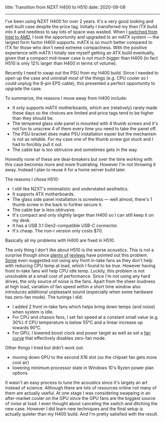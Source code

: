 title: Transition from NZXT H400 to H510
date: 2020-09-08

---

I've been using NZXT H400 for over 2 years. It's a very good looking and well-built case despite the price tag. Initially I transferred my then ITX build into it and needless to say lots of space was wasted. When I [switched from Intel to AMD](/posts/goodbye-intel-hello-amd), I took the opportunity and upgraded to an mATX system — the largest form factor H400 supports. mATX is so much better compared to ITX for those who don't need extreme compactness. With the positive experience with mATX I totally see myself getting an ATX build eventually, given that a compact mid-tower case is not much bigger than H400 (in fact H510 is only 12% larger than H400 in terms of volume).

Recently I need to swap out the PSU from my H400 build. Since I needed to open up the case and uninstall most of the things (e.g. CPU cooler so I could unplug the 8-pin EPS cable), this presented a perfect opportunity to upgrade the case.

To summarize, the reasons I move away from H400 include:

- It only supports mATX motherboards, which are (relatively) rarely made these days so the choices are limited and price tags tend to be higher than they should be.
- The tempered glass side panel is mounted with 4 thumb screws and it's not fun to unscrew 4 of them every time you need to take the panel off.
- The PSU bracket does make PSU installation easier but the mechanism is not as reliable. For my case one of the thumb screw got stuck and I had to forcibly pull it out.
- The cable bar is too obtrusive and sometimes gets in the way.

Honestly none of these are deal-breakers but over the time working with this case becomes more and more frustrating. However I'm not throwing it away. Instead I plan to reuse it for a home server build later.

The reasons I chose H510:

- I still like NZXT's minimalistic and understated aesthetics.
- It supports ATX motherboards.
- The glass side panel installation is screwless — well almost, there's 1 thumb screw in the back to further secure it.
- The cable bar is less obtrusive.
- It's compact and only slightly larger than H400 so I can still keep it on my desk.
- It has a USB 3.1 Gen2-compatible USB-C connector.
- It's cheap. The non-i version only costs $70.

Basically all my problems with H400 are fixed in H510.

The only thing I don't like about H510 is the worse acoustics. This is not a surprise though since [plenty of](https://www.youtube.com/watch?v=7HK5Aulw7YI) [reviews](https://www.youtube.com/watch?v=_ixFt7h8fak) have pointed out this problem. [Some](https://www.youtube.com/watch?v=ApdliGCqtZg) even suggested not using any front in-take fans as they don't help with reducing CPU temp at load, which I found to be true. However having front in-take fans will help CPU idle temp. Luckily, this problem is not unsolvable at a small cost of performance. Since I'm not using any hard drives, the only source of noise is the fans. Apart from the sheer loudness at high load, variation of fan speed within a short time window also introduces additional unpleasant sound (especially when some hardware has zero-fan mode). The tunings I did:

- I added 2 front in-take fans which helps bring down temps (and noise) when system is idle.
- For CPU and chassis fans, I set fan speed at a constant small value (e.g. 30%) if CPU temperature is below 55°C and a linear increase up towards 90°C.
- For GPU, I lowered boost clock and power target as well as set a [fan curve](/posts/asus-gpu-zero-fan) that effectively disables zero-fan mode.

Other things I tried but didn't work out:

- moving down GPU to the second X16 slot (so the chipset fan gets more cool air)
- lowering minimum processor state in Windows 10's Ryzen power plan options

It wasn't an easy process to tune the acoustics since it's largely an art instead of science. Although there are lots of resources online not many of them are actually useful. At one stage I was considering swapping in an after-market cooler on the GPU since the GPU fans are the biggest source of noise at load. I even thought about canceling the switch and ditching the new case. However I did learn new techniques and the final setup is actually quieter than my H400 build. And I'm pretty satisfied with the result.
